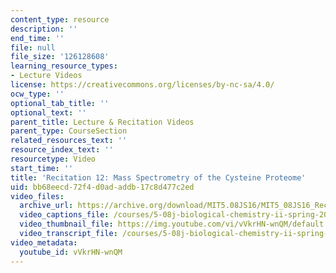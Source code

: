 ```yaml
---
content_type: resource
description: ''
end_time: ''
file: null
file_size: '126128608'
learning_resource_types:
- Lecture Videos
license: https://creativecommons.org/licenses/by-nc-sa/4.0/
ocw_type: ''
optional_tab_title: ''
optional_text: ''
parent_title: Lecture & Recitation Videos
parent_type: CourseSection
related_resources_text: ''
resource_index_text: ''
resourcetype: Video
start_time: ''
title: 'Recitation 12: Mass Spectrometry of the Cysteine Proteome'
uid: bb68eecd-72f4-d0ad-addb-17c8d477c2ed
video_files:
  archive_url: https://archive.org/download/MIT5.08JS16/MIT5_08JS16_Recitation_12_300k.mp4
  video_captions_file: /courses/5-08j-biological-chemistry-ii-spring-2016/acef028e6196513685ef954ef225a5a2_vVkrHN-wnQM.vtt
  video_thumbnail_file: https://img.youtube.com/vi/vVkrHN-wnQM/default.jpg
  video_transcript_file: /courses/5-08j-biological-chemistry-ii-spring-2016/e9a403cbc7a6440d645c86aed8572dde_vVkrHN-wnQM.pdf
video_metadata:
  youtube_id: vVkrHN-wnQM
---
```

